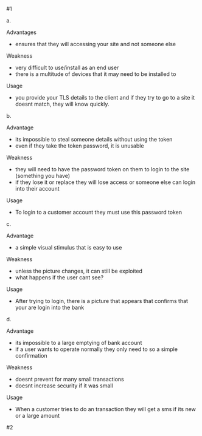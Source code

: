 #1

a.

Advantages

- ensures that they will accessing your site and not someone else

Weakness

- very difficult to use/install as an end user
- there is a multitude of devices that it may need to be installed to

Usage

- you provide your TLS details to the client and if they try to go to a site it doesnt match, they will know quickly.

b.

Advantage

- its impossible to steal someone details without using the token
- even if they take the token password, it is unusable  

Weakness 

- they will need to have the password token on them to login to the site (something you have)
- if they lose it or replace they will lose access or someone else can login into their account  

Usage

- To login to a customer account they must use this password token

c.

Advantage

- a simple visual stimulus that is easy to use

Weakness 

- unless the picture changes, it can still be exploited
- what happens if the user cant see?

Usage

- After trying to login, there is a picture that appears that confirms that your are login into the bank

d. 

Advantage

- its impossible to a large emptying of bank account
- if a user wants to operate normally they only need to so a simple confirmation

Weakness 

- doesnt prevent for many small transactions
- doesnt increase security if it was small

Usage

- When a customer tries to do an transaction they will get a sms if its new or a large amount

#2

